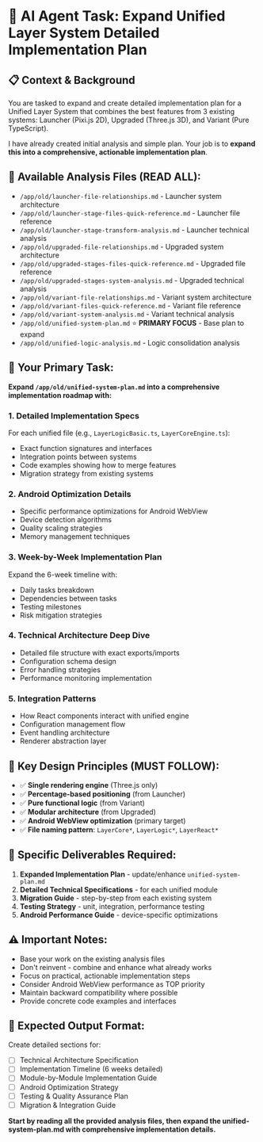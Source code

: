 # 🎯 AI Agent Task: Expand Unified Layer System Detailed Implementation Plan

## 📋 **Context & Background**

You are tasked to expand and create detailed implementation plan for a Unified Layer System that combines the best features from 3 existing systems: Launcher (Pixi.js 2D), Upgraded (Three.js 3D), and Variant (Pure TypeScript).

I have already created initial analysis and simple plan. Your job is to **expand this into a comprehensive, actionable implementation plan**.

## 📁 **Available Analysis Files (READ ALL):**

- `/app/old/launcher-file-relationships.md` - Launcher system architecture
- `/app/old/launcher-stage-files-quick-reference.md` - Launcher file reference
- `/app/old/launcher-stage-transform-analysis.md` - Launcher technical analysis
- `/app/old/upgraded-file-relationships.md` - Upgraded system architecture
- `/app/old/upgraded-stages-files-quick-reference.md` - Upgraded file reference
- `/app/old/upgraded-stages-system-analysis.md` - Upgraded technical analysis
- `/app/old/variant-file-relationships.md` - Variant system architecture
- `/app/old/variant-files-quick-reference.md` - Variant file reference
- `/app/old/variant-system-analysis.md` - Variant technical analysis
- `/app/old/unified-system-plan.md` ⭐ **PRIMARY FOCUS** - Base plan to expand
- `/app/old/unified-logic-analysis.md` - Logic consolidation analysis

## 🎯 **Your Primary Task:**

**Expand `/app/old/unified-system-plan.md` into a comprehensive implementation roadmap with:**

### 1. **Detailed Implementation Specs**

For each unified file (e.g., `LayerLogicBasic.ts`, `LayerCoreEngine.ts`):

- Exact function signatures and interfaces
- Integration points between systems
- Code examples showing how to merge features
- Migration strategy from existing systems

### 2. **Android Optimization Details**

- Specific performance optimizations for Android WebView
- Device detection algorithms
- Quality scaling strategies
- Memory management techniques

### 3. **Week-by-Week Implementation Plan**

Expand the 6-week timeline with:

- Daily tasks breakdown
- Dependencies between tasks
- Testing milestones
- Risk mitigation strategies

### 4. **Technical Architecture Deep Dive**

- Detailed file structure with exact exports/imports
- Configuration schema design
- Error handling strategies
- Performance monitoring implementation

### 5. **Integration Patterns**

- How React components interact with unified engine
- Configuration management flow
- Event handling architecture
- Renderer abstraction layer

## 📐 **Key Design Principles (MUST FOLLOW):**

- ✅ **Single rendering engine** (Three.js only)
- ✅ **Percentage-based positioning** (from Launcher)
- ✅ **Pure functional logic** (from Variant)
- ✅ **Modular architecture** (from Upgraded)
- ✅ **Android WebView optimization** (primary target)
- ✅ **File naming pattern**: `LayerCore*`, `LayerLogic*`, `LayerReact*`

## 🎯 **Specific Deliverables Required:**

1. **Expanded Implementation Plan** - update/enhance `unified-system-plan.md`
2. **Detailed Technical Specifications** - for each unified module
3. **Migration Guide** - step-by-step from each existing system
4. **Testing Strategy** - unit, integration, performance testing
5. **Android Performance Guide** - device-specific optimizations

## ⚠️ **Important Notes:**

- Base your work on the existing analysis files
- Don't reinvent - combine and enhance what already works
- Focus on practical, actionable implementation steps
- Consider Android WebView performance as TOP priority
- Maintain backward compatibility where possible
- Provide concrete code examples and interfaces

## 🚀 **Expected Output Format:**

Create detailed sections for:

- [ ] Technical Architecture Specification
- [ ] Implementation Timeline (6 weeks detailed)
- [ ] Module-by-Module Implementation Guide
- [ ] Android Optimization Strategy
- [ ] Testing & Quality Assurance Plan
- [ ] Migration & Integration Guide

**Start by reading all the provided analysis files, then expand the unified-system-plan.md with comprehensive implementation details.**

